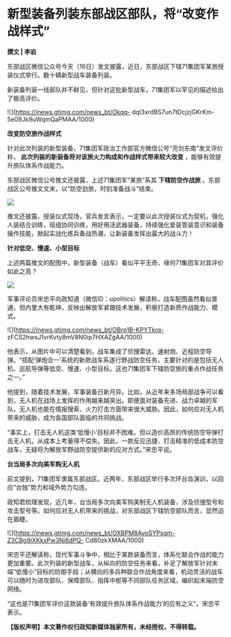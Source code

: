 # 新型装备列装东部战区部队，将“改变作战样式”

**撰文 | 李岩**

东部战区微信公众号今天（16日）发文披露，近日，东部战区下辖71集团军某旅授装仪式举行。数十辆新型战车装备列装。

新装备列装一线部队并不鲜见，但针对这批新型战车，71集团军以罕见的描述给出了极高评价。

![](https://inews.gtimg.com/news_bt/Okqq-
dqI3xrdBS7un7tDcjzjGKrKm-5e09Jk9uWqmQaPMAA/1000)

**改变防空旅作战样式**

针对此次列装的新型装备，71集团军政治工作部官方微信公号“亮剑东南”发文评价称， **此次列装的新装备将对该旅火力构成和作战样式带来较大改变**
，能够有效提升旅队体系作战能力。

东部战区微信公号推文还披露，上述71集团军“某旅”系其 **下辖防空作战旅** 。东部战区公号推文文末，以“防空劲旅，时刻准备战斗”结束。

![](https://inews.gtimg.com/news_bt/O4Y0_yGkRI0sZKGEle5jOojTdoXgYBI3MtKWkMZcxqVT0AA/1000)

推文还披露，授装仪式现场，官兵发言表示，一定要以此次授装仪式为契机，强化人装结合训练，班组协同训练，用好用活武器装备，持续强化爱装管装意识和装备操作技能，掀起实战化练兵备战热潮，让新装备发挥出最大的战斗力！

**针对低空、慢速、小型目标**

上述两篇推文的配图中，新型装备（战车）看似平平无奇，缘何71集团军对其评价如此之高？

![](https://inews.gtimg.com/news_bt/OjoeIoxF5HzCo10Y9jFj8LxB3ry9qs7_bvub9zp-z18esAA/1000)

军事评论员宋忠平向政知道（微信ID：upolitics）解读称，战车配图虽然看似普通，但内里大有乾坤，反映出解放军紧跟技术发展，积极打造新质作战能力、模式。

![](https://inews.gtimg.com/news_bt/OBrp1B-KPYTkrq-
zFCS2hwsJ1vrKvty8mV8N0ip7HXAZgAA/1000)

他表示，从图片中可以清楚看到，战车集成了侦搜雷达、速射炮、近程防空导弹。“搭配‘弹炮合一’系统的新款战车系遂行野战防空任务，主要针对的是包括无人机、巡航导弹等低空、慢速、小型目标。这也71集团军下辖防空旅的重点作战任务之一。”

他提到，随着技术发展，军事装备日新月异。比如，从近年来多场局部战争可以看到，无人机在战场上发挥的作用越来越突出。即便面对装备先进、战力卓越的军队，无人机也能在情报搜索、火力打击方面带来很大威胁。因此，如何应对无人机带来的威胁，成为各国部队面临的共同挑战。

“事实上，打击无人机这类‘低慢小’目标并不困难。但以造价高昂的传统防空导弹打击无人机，从成本上考量得不偿失。因此，一款反应迅捷、打击精准的低成本防空战车，无疑将为解放军野战防空提供新的应对方式。”宋忠平说。

**台当局多次向美军购无人机**

前文提到，71集团军隶属东部战区。近两年，东部战区举行多次环台岛演训，以回应“台独”势力和域外势力勾连。

政知君梳理发现，近几年，台当局多次向美军购美制无人机装备，涉及侦搜型号和攻击型号等。如何应对无人机带来的挑战，对东部战区下辖防空部队而言，显然迫在眉睫。

![](https://inews.gtimg.com/news_bt/OXBPM8AvoSYPsqm-Z3CBg9iXKkxPw3Ni6dPQ-
Cd80zkXMAA/1000)

宋忠平还解读称，现代军事斗争中，相比于某款装备而言，体系化联合作战的能力更加重要。此次列装的新型战车，从纵向的防空任务来看，补足了解放军针对末端“低慢小”目标的防御手段；从横向的多兵种联合作战角度来看，机动灵活的战车可以随时为进攻部队、保障部队、指挥中枢等不同部队任务区域，编织起末端防空网络。

“这也是71集团军评价这款装备‘有效提升旅队体系作战能力’的应有之义”。宋忠平表示。

**【版权声明】本文著作权归政知新媒体独家所有，未经授权，不得转载。**

